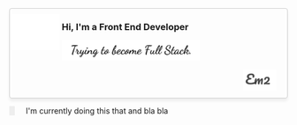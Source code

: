 

<div style="border: 1px solid #ccc; border-radius: 4px; box-shadow: 0 5px 5px #eee">
  <div class="img-container" style="display: inline-block; vertical-align: top; padding-top: 10px;">
    <img src="./images/fox-welcome.gif" width="90px">
  </div>
	  <div class="title-container" style="display: inline-block; width: 400px;">
    <h3 style="margin-bottom: 0;">
      Hi, I'm a Front End Developer
    </h3>
    <p>
      <img style="text-align: left; margin-left: 0;" src="./images/image-20200725233247705.png" width="250px">
    </p>
  </div>
  <p style="text-align: right; padding-right: 20px; margin: 0; margin-bottom: 10px;">
    <img style="margin-right: 0; opacity: .8;" src="./images/image-20200725233600804.png" width="60px">
  </p>
</div>



  

<div class="currently" style="border-left: solid 10px #eee">
  <p style="padding-left: 20px">
    I'm currently doing this that and bla bla
  </p>
</div>

